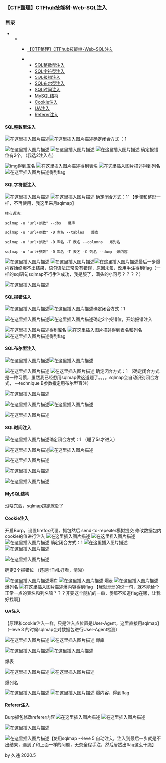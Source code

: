 ### 【CTF整理】CTFhub技能树-Web-SQL注入



### 目录

- - - [【CTF整理】CTFhub技能树-Web-SQL注入](https://blog.csdn.net/weixin_42742658/article/details/106034915#CTFCTFhubWebSQL_0)

    - - [SQL整数型注入](https://blog.csdn.net/weixin_42742658/article/details/106034915#SQL_2)
      - [SQL字符型注入](https://blog.csdn.net/weixin_42742658/article/details/106034915#SQL_16)
      - [SQL报错注入](https://blog.csdn.net/weixin_42742658/article/details/106034915#SQL_43)
      - [SQL布尔型注入](https://blog.csdn.net/weixin_42742658/article/details/106034915#SQL_54)
      - [SQL时间注入](https://blog.csdn.net/weixin_42742658/article/details/106034915#SQL_65)
      - [MySQL结构](https://blog.csdn.net/weixin_42742658/article/details/106034915#MySQL_77)
      - [Cookie注入](https://blog.csdn.net/weixin_42742658/article/details/106034915#Cookie_80)
      - [UA注入](https://blog.csdn.net/weixin_42742658/article/details/106034915#UA_102)
      - [Referer注入](https://blog.csdn.net/weixin_42742658/article/details/106034915#Referer_124)



#### SQL整数型注入

![在这里插入图片描述](https://img-blog.csdnimg.cn/20200510130627900.png?x-oss-process=image/watermark,type_ZmFuZ3poZW5naGVpdGk,shadow_10,text_aHR0cHM6Ly9ibG9nLmNzZG4ubmV0L3dlaXhpbl80Mjc0MjY1OA==,size_16,color_FFFFFF,t_70)![在这里插入图片描述](https://img-blog.csdnimg.cn/20200510130657104.png?x-oss-process=image/watermark,type_ZmFuZ3poZW5naGVpdGk,shadow_10,text_aHR0cHM6Ly9ibG9nLmNzZG4ubmV0L3dlaXhpbl80Mjc0MjY1OA==,size_16,color_FFFFFF,t_70)确定闭合方式 ：1

![在这里插入图片描述](https://img-blog.csdnimg.cn/20200510130805248.png?x-oss-process=image/watermark,type_ZmFuZ3poZW5naGVpdGk,shadow_10,text_aHR0cHM6Ly9ibG9nLmNzZG4ubmV0L3dlaXhpbl80Mjc0MjY1OA==,size_16,color_FFFFFF,t_70)
 ![在这里插入图片描述](https://img-blog.csdnimg.cn/20200510130824493.png?x-oss-process=image/watermark,type_ZmFuZ3poZW5naGVpdGk,shadow_10,text_aHR0cHM6Ly9ibG9nLmNzZG4ubmV0L3dlaXhpbl80Mjc0MjY1OA==,size_16,color_FFFFFF,t_70)
 ![在这里插入图片描述](https://img-blog.csdnimg.cn/20200510130913188.png?x-oss-process=image/watermark,type_ZmFuZ3poZW5naGVpdGk,shadow_10,text_aHR0cHM6Ly9ibG9nLmNzZG4ubmV0L3dlaXhpbl80Mjc0MjY1OA==,size_16,color_FFFFFF,t_70)
 确定报错位有2个，（我选2注入点）

![img](https://img-blog.csdnimg.cn/20200510131001217.png?x-oss-process=image/watermark,type_ZmFuZ3poZW5naGVpdGk,shadow_10,text_aHR0cHM6Ly9ibG9nLmNzZG4ubmV0L3dlaXhpbl80Mjc0MjY1OA==,size_16,color_FFFFFF,t_70)得到库名
 ![在这里插入图片描述](https://img-blog.csdnimg.cn/20200510131026390.png?x-oss-process=image/watermark,type_ZmFuZ3poZW5naGVpdGk,shadow_10,text_aHR0cHM6Ly9ibG9nLmNzZG4ubmV0L3dlaXhpbl80Mjc0MjY1OA==,size_16,color_FFFFFF,t_70)得到表名
 ![在这里插入图片描述](https://img-blog.csdnimg.cn/20200510131048302.png?x-oss-process=image/watermark,type_ZmFuZ3poZW5naGVpdGk,shadow_10,text_aHR0cHM6Ly9ibG9nLmNzZG4ubmV0L3dlaXhpbl80Mjc0MjY1OA==,size_16,color_FFFFFF,t_70)得到列名
 ![在这里插入图片描述](https://img-blog.csdnimg.cn/20200510131057555.png?x-oss-process=image/watermark,type_ZmFuZ3poZW5naGVpdGk,shadow_10,text_aHR0cHM6Ly9ibG9nLmNzZG4ubmV0L3dlaXhpbl80Mjc0MjY1OA==,size_16,color_FFFFFF,t_70)得到flag

#### SQL字符型注入

![在这里插入图片描述](https://img-blog.csdnimg.cn/20200510131528362.png?x-oss-process=image/watermark,type_ZmFuZ3poZW5naGVpdGk,shadow_10,text_aHR0cHM6Ly9ibG9nLmNzZG4ubmV0L3dlaXhpbl80Mjc0MjY1OA==,size_16,color_FFFFFF,t_70)
 ![在这里插入图片描述](https://img-blog.csdnimg.cn/202005101316323.png?x-oss-process=image/watermark,type_ZmFuZ3poZW5naGVpdGk,shadow_10,text_aHR0cHM6Ly9ibG9nLmNzZG4ubmV0L3dlaXhpbl80Mjc0MjY1OA==,size_16,color_FFFFFF,t_70)
 确定闭合方式：1’
 【步骤和整形一样，不再使用，我这里采用sqlmap】

```
核心语法:

sqlmap -u "url+参数" --dbs   爆库
 
sqlmap -u "url+参数" -D 库名 --tables   爆表
 
sqlmap -u "url+参数" -D 库名 -T 表名 --columns   爆列名
 
sqlmap -u "url+参数" -D 库名 -T 表名 -C 列名 --dump  爆内容

```

![在这里插入图片描述](https://img-blog.csdnimg.cn/20200510131922816.png?x-oss-process=image/watermark,type_ZmFuZ3poZW5naGVpdGk,shadow_10,text_aHR0cHM6Ly9ibG9nLmNzZG4ubmV0L3dlaXhpbl80Mjc0MjY1OA==,size_16,color_FFFFFF,t_70)
 ![在这里插入图片描述](https://img-blog.csdnimg.cn/20200510132341158.png?x-oss-process=image/watermark,type_ZmFuZ3poZW5naGVpdGk,shadow_10,text_aHR0cHM6Ly9ibG9nLmNzZG4ubmV0L3dlaXhpbl80Mjc0MjY1OA==,size_16,color_FFFFFF,t_70)![在这里插入图片描述](https://img-blog.csdnimg.cn/20200510132351626.png?x-oss-process=image/watermark,type_ZmFuZ3poZW5naGVpdGk,shadow_10,text_aHR0cHM6Ly9ibG9nLmNzZG4ubmV0L3dlaXhpbl80Mjc0MjY1OA==,size_16,color_FFFFFF,t_70)最后一步爆内容始终爆不出结果，语句语法正常没有错误，原因未知，改用手注得到flag（一样的sql语句sqlmap不行手注成功，我是服了，满头的小问号？？？？）

![在这里插入图片描述](https://img-blog.csdnimg.cn/20200510132648617.png?x-oss-process=image/watermark,type_ZmFuZ3poZW5naGVpdGk,shadow_10,text_aHR0cHM6Ly9ibG9nLmNzZG4ubmV0L3dlaXhpbl80Mjc0MjY1OA==,size_16,color_FFFFFF,t_70)

#### SQL报错注入

![在这里插入图片描述](https://img-blog.csdnimg.cn/20200510132903854.png?x-oss-process=image/watermark,type_ZmFuZ3poZW5naGVpdGk,shadow_10,text_aHR0cHM6Ly9ibG9nLmNzZG4ubmV0L3dlaXhpbl80Mjc0MjY1OA==,size_16,color_FFFFFF,t_70)![在这里插入图片描述](https://img-blog.csdnimg.cn/20200510132916995.png?x-oss-process=image/watermark,type_ZmFuZ3poZW5naGVpdGk,shadow_10,text_aHR0cHM6Ly9ibG9nLmNzZG4ubmV0L3dlaXhpbl80Mjc0MjY1OA==,size_16,color_FFFFFF,t_70)确定闭合方式：1

![在这里插入图片描述](https://img-blog.csdnimg.cn/20200510133012888.png?x-oss-process=image/watermark,type_ZmFuZ3poZW5naGVpdGk,shadow_10,text_aHR0cHM6Ly9ibG9nLmNzZG4ubmV0L3dlaXhpbl80Mjc0MjY1OA==,size_16,color_FFFFFF,t_70)![在这里插入图片描述](https://img-blog.csdnimg.cn/20200510133045891.png?x-oss-process=image/watermark,type_ZmFuZ3poZW5naGVpdGk,shadow_10,text_aHR0cHM6Ly9ibG9nLmNzZG4ubmV0L3dlaXhpbl80Mjc0MjY1OA==,size_16,color_FFFFFF,t_70)确定2个报错位，开始报错注入

![在这里插入图片描述](https://img-blog.csdnimg.cn/20200510133204863.png?x-oss-process=image/watermark,type_ZmFuZ3poZW5naGVpdGk,shadow_10,text_aHR0cHM6Ly9ibG9nLmNzZG4ubmV0L3dlaXhpbl80Mjc0MjY1OA==,size_16,color_FFFFFF,t_70)得到库名
 ![在这里插入图片描述](https://img-blog.csdnimg.cn/20200510133226544.png?x-oss-process=image/watermark,type_ZmFuZ3poZW5naGVpdGk,shadow_10,text_aHR0cHM6Ly9ibG9nLmNzZG4ubmV0L3dlaXhpbl80Mjc0MjY1OA==,size_16,color_FFFFFF,t_70)得到表名和列名
 ![在这里插入图片描述](https://img-blog.csdnimg.cn/20200510133438814.png?x-oss-process=image/watermark,type_ZmFuZ3poZW5naGVpdGk,shadow_10,text_aHR0cHM6Ly9ibG9nLmNzZG4ubmV0L3dlaXhpbl80Mjc0MjY1OA==,size_16,color_FFFFFF,t_70)得到flag

#### SQL布尔型注入

![在这里插入图片描述](https://img-blog.csdnimg.cn/20200510133956918.png?x-oss-process=image/watermark,type_ZmFuZ3poZW5naGVpdGk,shadow_10,text_aHR0cHM6Ly9ibG9nLmNzZG4ubmV0L3dlaXhpbl80Mjc0MjY1OA==,size_16,color_FFFFFF,t_70)![在这里插入图片描述](https://img-blog.csdnimg.cn/20200510134013376.png?x-oss-process=image/watermark,type_ZmFuZ3poZW5naGVpdGk,shadow_10,text_aHR0cHM6Ly9ibG9nLmNzZG4ubmV0L3dlaXhpbl80Mjc0MjY1OA==,size_16,color_FFFFFF,t_70)

![在这里插入图片描述](https://img-blog.csdnimg.cn/20200510134031841.png?x-oss-process=image/watermark,type_ZmFuZ3poZW5naGVpdGk,shadow_10,text_aHR0cHM6Ly9ibG9nLmNzZG4ubmV0L3dlaXhpbl80Mjc0MjY1OA==,size_16,color_FFFFFF,t_70)
 ![在这里插入图片描述](https://img-blog.csdnimg.cn/2020051013404337.png?x-oss-process=image/watermark,type_ZmFuZ3poZW5naGVpdGk,shadow_10,text_aHR0cHM6Ly9ibG9nLmNzZG4ubmV0L3dlaXhpbl80Mjc0MjY1OA==,size_16,color_FFFFFF,t_70)
 确定闭合方式：1
 （确定闭合方式是一种习惯，虽然我已经想用sqlmap做这道题了。。。。sqlmap会自动识别闭合方式， --technique B参数指定用布尔型盲注）

![在这里插入图片描述](https://img-blog.csdnimg.cn/20200510134227271.png?x-oss-process=image/watermark,type_ZmFuZ3poZW5naGVpdGk,shadow_10,text_aHR0cHM6Ly9ibG9nLmNzZG4ubmV0L3dlaXhpbl80Mjc0MjY1OA==,size_16,color_FFFFFF,t_70)


![在这里插入图片描述](https://img-blog.csdnimg.cn/20200510134411992.png?x-oss-process=image/watermark,type_ZmFuZ3poZW5naGVpdGk,shadow_10,text_aHR0cHM6Ly9ibG9nLmNzZG4ubmV0L3dlaXhpbl80Mjc0MjY1OA==,size_16,color_FFFFFF,t_70)![在这里插入图片描述](https://img-blog.csdnimg.cn/20200510134425340.png)




 ![在这里插入图片描述](https://img-blog.csdnimg.cn/20200510134441576.png?x-oss-process=image/watermark,type_ZmFuZ3poZW5naGVpdGk,shadow_10,text_aHR0cHM6Ly9ibG9nLmNzZG4ubmV0L3dlaXhpbl80Mjc0MjY1OA==,size_16,color_FFFFFF,t_70)

#### SQL时间注入

![在这里插入图片描述](https://img-blog.csdnimg.cn/20200510134613577.png?x-oss-process=image/watermark,type_ZmFuZ3poZW5naGVpdGk,shadow_10,text_aHR0cHM6Ly9ibG9nLmNzZG4ubmV0L3dlaXhpbl80Mjc0MjY1OA==,size_16,color_FFFFFF,t_70)确定闭合方式：1 （睡了5s才进入）

![在这里插入图片描述](https://img-blog.csdnimg.cn/20200510134735837.png?x-oss-process=image/watermark,type_ZmFuZ3poZW5naGVpdGk,shadow_10,text_aHR0cHM6Ly9ibG9nLmNzZG4ubmV0L3dlaXhpbl80Mjc0MjY1OA==,size_16,color_FFFFFF,t_70)![在这里插入图片描述](https://img-blog.csdnimg.cn/20200510134748983.png)

![在这里插入图片描述](https://img-blog.csdnimg.cn/20200510134803552.png)

 ![在这里插入图片描述](https://img-blog.csdnimg.cn/20200510134845480.png)

![在这里插入图片描述](https://img-blog.csdnimg.cn/20200510134856544.png?x-oss-process=image/watermark,type_ZmFuZ3poZW5naGVpdGk,shadow_10,text_aHR0cHM6Ly9ibG9nLmNzZG4ubmV0L3dlaXhpbl80Mjc0MjY1OA==,size_16,color_FFFFFF,t_70)

#### MySQL结构

没啥东西，sqlmap跑跑就没了

#### Cookie注入

开启Burp，设置firefox代理，抓包然后 send-to-repeater模拟提交
 修改数据包内cookie的值进行注入
 ![在这里插入图片描述](https://img-blog.csdnimg.cn/20200510135347655.png?x-oss-process=image/watermark,type_ZmFuZ3poZW5naGVpdGk,shadow_10,text_aHR0cHM6Ly9ibG9nLmNzZG4ubmV0L3dlaXhpbl80Mjc0MjY1OA==,size_16,color_FFFFFF,t_70)
 ![在这里插入图片描述](https://img-blog.csdnimg.cn/20200510135418162.png?x-oss-process=image/watermark,type_ZmFuZ3poZW5naGVpdGk,shadow_10,text_aHR0cHM6Ly9ibG9nLmNzZG4ubmV0L3dlaXhpbl80Mjc0MjY1OA==,size_16,color_FFFFFF,t_70)![在这里插入图片描述](https://img-blog.csdnimg.cn/20200510135432140.png?x-oss-process=image/watermark,type_ZmFuZ3poZW5naGVpdGk,shadow_10,text_aHR0cHM6Ly9ibG9nLmNzZG4ubmV0L3dlaXhpbl80Mjc0MjY1OA==,size_16,color_FFFFFF,t_70)
 确定闭合方式：1
 ![在这里插入图片描述](https://img-blog.csdnimg.cn/20200510135509836.png?x-oss-process=image/watermark,type_ZmFuZ3poZW5naGVpdGk,shadow_10,text_aHR0cHM6Ly9ibG9nLmNzZG4ubmV0L3dlaXhpbl80Mjc0MjY1OA==,size_16,color_FFFFFF,t_70)![在这里插入图片描述](https://img-blog.csdnimg.cn/20200510135532514.png?x-oss-process=image/watermark,type_ZmFuZ3poZW5naGVpdGk,shadow_10,text_aHR0cHM6Ly9ibG9nLmNzZG4ubmV0L3dlaXhpbl80Mjc0MjY1OA==,size_16,color_FFFFFF,t_70)

![在这里插入图片描述](https://img-blog.csdnimg.cn/20200510135718776.png?x-oss-process=image/watermark,type_ZmFuZ3poZW5naGVpdGk,shadow_10,text_aHR0cHM6Ly9ibG9nLmNzZG4ubmV0L3dlaXhpbl80Mjc0MjY1OA==,size_16,color_FFFFFF,t_70)

确定2个报错位
 （还是HTML好看，清晰）

![在这里插入图片描述](https://img-blog.csdnimg.cn/20200510135738361.png?x-oss-process=image/watermark,type_ZmFuZ3poZW5naGVpdGk,shadow_10,text_aHR0cHM6Ly9ibG9nLmNzZG4ubmV0L3dlaXhpbl80Mjc0MjY1OA==,size_16,color_FFFFFF,t_70)爆库
 ![在这里插入图片描述](https://img-blog.csdnimg.cn/20200510135759170.png?x-oss-process=image/watermark,type_ZmFuZ3poZW5naGVpdGk,shadow_10,text_aHR0cHM6Ly9ibG9nLmNzZG4ubmV0L3dlaXhpbl80Mjc0MjY1OA==,size_16,color_FFFFFF,t_70)
 爆表
 ![在这里插入图片描述](https://img-blog.csdnimg.cn/20200510135940739.png?x-oss-process=image/watermark,type_ZmFuZ3poZW5naGVpdGk,shadow_10,text_aHR0cHM6Ly9ibG9nLmNzZG4ubmV0L3dlaXhpbl80Mjc0MjY1OA==,size_16,color_FFFFFF,t_70)
 爆列名
 ![在这里插入图片描述](https://img-blog.csdnimg.cn/2020051014001339.png?x-oss-process=image/watermark,type_ZmFuZ3poZW5naGVpdGk,shadow_10,text_aHR0cHM6Ly9ibG9nLmNzZG4ubmV0L3dlaXhpbl80Mjc0MjY1OA==,size_16,color_FFFFFF,t_70)爆内容得到flag
 【我就弱弱的说一句，就不能给个正常一点的表名和列名嘛？？？非要这个随机的一串，我都不知道flag在哪，让我好找啊】

#### UA注入

【原理和cookie注入一样，只是注入点位置是User-Agent，这里直接用sqlmap】
 （–leve 3 的时候sqlmap会对数据包进行User-Agent检测）

![在这里插入图片描述](https://img-blog.csdnimg.cn/20200510140800833.png?x-oss-process=image/watermark,type_ZmFuZ3poZW5naGVpdGk,shadow_10,text_aHR0cHM6Ly9ibG9nLmNzZG4ubmV0L3dlaXhpbl80Mjc0MjY1OA==,size_16,color_FFFFFF,t_70)
 ![在这里插入图片描述](https://img-blog.csdnimg.cn/20200510140815448.png)
 爆库

![在这里插入图片描述](https://img-blog.csdnimg.cn/20200510140848482.png)![在这里插入图片描述](https://img-blog.csdnimg.cn/20200510140902785.png)


爆表

 ![在这里插入图片描述](https://img-blog.csdnimg.cn/20200510140920779.png)
 ![在这里插入图片描述](https://img-blog.csdnimg.cn/20200510140938484.png)

爆列名


![在这里插入图片描述](https://img-blog.csdnimg.cn/20200510141027791.png)
 ![在这里插入图片描述](https://img-blog.csdnimg.cn/2020051014103546.png)
 爆内容，得到flag

#### Referer注入

Burp抓包修改referer内容
 ![在这里插入图片描述](https://img-blog.csdnimg.cn/20200510150638269.png?x-oss-process=image/watermark,type_ZmFuZ3poZW5naGVpdGk,shadow_10,text_aHR0cHM6Ly9ibG9nLmNzZG4ubmV0L3dlaXhpbl80Mjc0MjY1OA==,size_16,color_FFFFFF,t_70)
 ![在这里插入图片描述](https://img-blog.csdnimg.cn/20200510150652481.png?x-oss-process=image/watermark,type_ZmFuZ3poZW5naGVpdGk,shadow_10,text_aHR0cHM6Ly9ibG9nLmNzZG4ubmV0L3dlaXhpbl80Mjc0MjY1OA==,size_16,color_FFFFFF,t_70)

![在这里插入图片描述](https://img-blog.csdnimg.cn/20200510150705484.png?x-oss-process=image/watermark,type_ZmFuZ3poZW5naGVpdGk,shadow_10,text_aHR0cHM6Ly9ibG9nLmNzZG4ubmV0L3dlaXhpbl80Mjc0MjY1OA==,size_16,color_FFFFFF,t_70)

![在这里插入图片描述](https://img-blog.csdnimg.cn/20200510150718239.png?x-oss-process=image/watermark,type_ZmFuZ3poZW5naGVpdGk,shadow_10,text_aHR0cHM6Ly9ibG9nLmNzZG4ubmV0L3dlaXhpbl80Mjc0MjY1OA==,size_16,color_FFFFFF,t_70)【使用sqlmap --leve 5 自动注入，注入到最后一步就是不出结果，遇到了和上面一样的问题，无奈全程手注，然后居然出flag这么干脆】

by 久违 2020.5